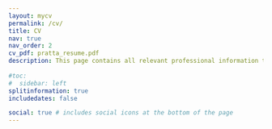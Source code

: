 ```yaml
---
layout: mycv
permalink: /cv/
title: CV
nav: true
nav_order: 2
cv_pdf: pratta_resume.pdf
description: This page contains all relevant professional information that is not already included in the Academics, Professional, and Projects pages of this website.
    
#toc:
#  sidebar: left
splitinformation: true
includedates: false

social: true # includes social icons at the bottom of the page
---
```

